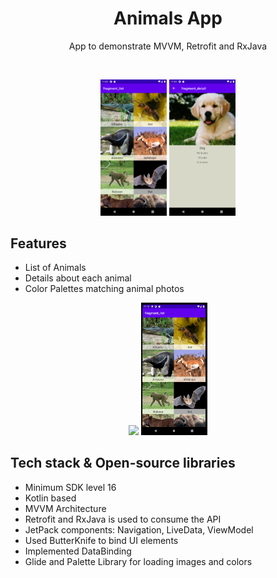 <h1 align="center">Animals App</h1>

<p align="center">  
 App to demonstrate MVVM, Retrofit and RxJava</br>
</p>
</br>
<p align="center">
  <img src="/previews/Screenshot_1609479015.png" width="21%"/>
  <img src="/previews/Screenshot_1609479025.png" width="21%"/>
</p>

## Features
- List of Animals
- Details about each animal
- Color Palettes matching animal photos

<p align="center">
  <img src="/previews/AnimalsAppGif1.gif" width="21%"/>
  <img src="/previews/AnimalsAppGif2.gif" width="21%"/>
</p>

## Tech stack & Open-source libraries
- Minimum SDK level 16
- Kotlin based
- MVVM Architecture
- Retrofit and RxJava is used to consume the API
- JetPack components: Navigation, LiveData, ViewModel
- Used ButterKnife to bind UI elements
- Implemented DataBinding
- Glide and Palette Library for loading images and colors
